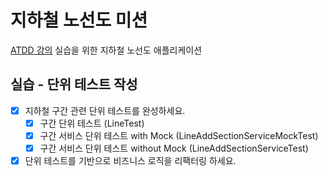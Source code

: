 # 지하철 노선도 미션
[ATDD 강의](https://edu.nextstep.camp/c/R89PYi5H) 실습을 위한 지하철 노선도 애플리케이션

## 실습 - 단위 테스트 작성

- [x] 지하철 구간 관련 단위 테스트를 완성하세요. 
  - [x] 구간 단위 테스트 (LineTest)
  - [x] 구간 서비스 단위 테스트 with Mock (LineAddSectionServiceMockTest)
  - [x] 구간 서비스 단위 테스트 without Mock (LineAddSectionServiceTest)
- [x] 단위 테스트를 기반으로 비즈니스 로직을 리팩터링 하세요.
